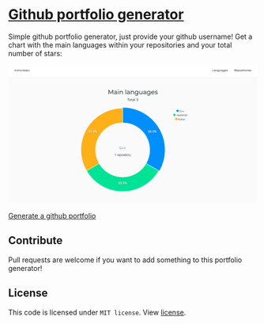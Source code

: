 # [Github portfolio generator](http://isradeleon.com/github-portfolio.html)

Simple github portfolio generator, just provide your github username! Get a chart with the main languages within your repositories and your total number of stars:

![portfolio preview](github-portfolio.jpg)

[Generate a github portfolio](http://isradeleon.com/github-portfolio.html)

## Contribute

Pull requests are welcome if you want to add something to this portfolio generator!

## License

This code is licensed under `MIT license`. View [license](LICENSE).

